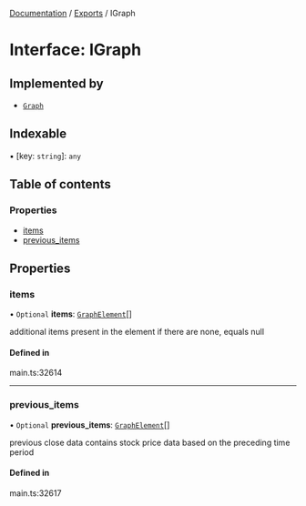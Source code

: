 [Documentation](../README.md) / [Exports](../modules.md) / IGraph

# Interface: IGraph

## Implemented by

- [`Graph`](../classes/Graph.md)

## Indexable

▪ [key: `string`]: `any`

## Table of contents

### Properties

- [items](IGraph.md#items)
- [previous\_items](IGraph.md#previous_items)

## Properties

### items

• `Optional` **items**: [`GraphElement`](../classes/GraphElement.md)[]

additional items present in the element
if there are none, equals null

#### Defined in

main.ts:32614

___

### previous\_items

• `Optional` **previous\_items**: [`GraphElement`](../classes/GraphElement.md)[]

previous close data
contains stock price data based on the preceding time period

#### Defined in

main.ts:32617
